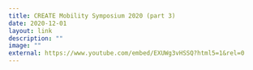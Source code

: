 ```yaml
---
title: CREATE Mobility Symposium 2020 (part 3)
date: 2020-12-01
layout: link
description: ""
image: ""
external: https://www.youtube.com/embed/EXUWg3vHSSQ?html5=1&rel=0
---
```

